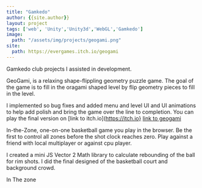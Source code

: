 ```yaml
---
title: "Gamkedo"
author: {{site.author}}
layout: project
tags: ['web', 'Unity','Unity3d','WebGL','Gamkedo']
image:
  path: "/assets/img/projects/geogami.png"
site:
  path: https://evergames.itch.io/geogami
---
```


Gamkedo club projects I assisted in development.

GeoGami, is a relaxing shape-flippling geometry puzzle game. The goal of the game is to fill in the oragami shaped level by flip geometry pieces to fill in the level. 

I implemented so bug fixes and added menu and level UI and UI animations to help add polish and bring the game over the line to completion. You can play the final version on [link to itch.io](https://itch.io} [link to geogami](https://evergames.itch.io/geogami)

In-the-Zone,  one-on-one basketball game you play in the browser. Be the first to control all zones before the shot clock reaches zero. Play against a friend with local multiplayer or against cpu player.

I created a mini JS Vector 2 Math library to calculate rebounding of the ball for rim shots. I did the final designed of the basketball court and background crowd.

In The zone